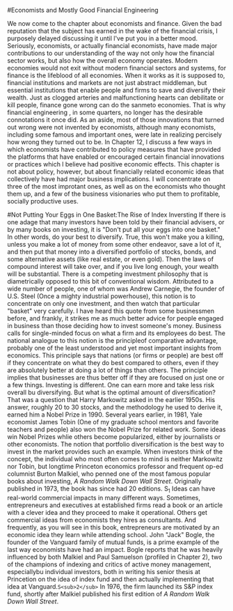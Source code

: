 #Economists and Mostly Good Financial Engineering

  We now come to the chapter about economists and finance. Given the bad reputation that the subject has earned in the wake of the financial crisis, l purposely delayed discussing it until l've put you in a better mood.
  Seriously, economists, or actually financial economists, have made major contributions to our understanding of the way not only how the financial sector works, but also how the overall economy operates. Modern economies would not exit without modern financial sectors and systems, for finance is the lifeblood of all economies. When it works as it is supposed to, financial institutions and markets are not just abstract middleman, but essential institutions that enable people and firms to save and diversify their wealth. Just as clogged arteries and malfunctioning hearts can debilitate or kill people, finance gone wrong can do the sanmeto economies. That is why financial engineering , in some quarters, no longer has the desirable connotations it once did. As an aside, most of those innovations that turned out wrong were not invented by economists, although many economists, including some famous and important ones, were late in realizing percisely how wrong they turned out to be.
  In Chapter 12, l discuss a few ways in which economists have contributed to policy measures that have provided the platforms that have enabled or encouraged certain financial innovations or practices which l believe had positive economic effects.
  This chapter is not about policy, however, but about financially related economic ideas that collectively have had major business implications. I will concentrate on three of the most improtant ones, as well as on the economists who thought them up, and a few of the business visionaries who put them to profitable, socially productive uses.

#Not Putting Your Eggs in One Basket:The Rise of Index Inversting
  If there is one adage that many investors have been told by their financial advisers, or by many books on investing, it is "Don't put all your eggs into one basket." In other words, do your best to diversify. True, this won't make you a killing, unless you make a lot of money from some other endeavor, save a lot of it, and then put that money into a diversified portfolio of stocks, bonds, and some alternative assets (like real estate, or even gold). Then the laws of compound interest will take over, and if you live long enough, your wealth will be substantial.
  There is a competing investment philosophy that is diametrically opposed to this bit of conventional wisdom. Attributed to a wide number of people, one of whom was Andrew Carnegie, the founder of U.S. Steel (Once a mighty industrial powerhouse), this notion is to concentrate on only one investment, and then watch that particular "basket" very carefully. I have heard this quote from some businessmen before, and frankly, it strikes me as much better advice for people engaged in business than those deciding how to invest someone's money.
  Business calls for single-minded focus on what a firm and its employees do best. The national analogue to this notion is the principleof comparative advantage, probably one of the least understood and yet most important insights from economics. This principle says that nations (or firms or people) are best off if they concentrate on what they do best compared to others, even if they are absolutely better at doing a lot of things than others. The principle implies that businesses are thus better off if they are focused on just one or a few things.
  Investing is different. One can earn more and take less risk overall bu diversifying. But what is the optimal amount of diversification? That was a question that Harry Markowitz asked in the earlier 1950s. His answer, roughly 20 to 30 stocks, and the methodology he used to derive it, earned him a Nobel Prize in 1990. Several years earlier, in 1981, Yale economist James Tobin (One of my graduate school mentors and favorite teachers and people) also won the Nobel Prize for related work.
  Some ideas win Nobel Prizes whlie others become popularized, either by journalists or other economists. The notion that portfolio diversification is the best way to invest in the market provides such an example. When investors think of the concept, the individual who most often comes to mind is neither Markowitz nor Tobin, but longtime Princeton economics professor and frequent op-ed columnist Burton Malkiel, who penned one of the most famous popular books about investing, *A Random Walk Down Wall Street*. Originally published in 1973, the book has since had 20 editions. S<sub>1</sub>
  Ideas can have real-world commercial impacts in many different ways. Sometimes, entrepreneurs and executives at established firms read a book or an article with a clever idea and they proceed to make it operational. Others get commercial ideas from economists they hires as consultants. And frequently, as you will see in this book, entrepreneurs are motivated by an economic idea they learn while attending school.
  John "Jack" Bogle, the founder of the Vanguard family of mutual funds, is a prime example of the last way economists have had an impact. Bogle reports that he was heavily influenced by both Malkiel and Paul Samuelson (profiled in Chapter 2), two of the champions of indexing and critics of active money management, especiallybu individual investors, both in writing his senior thesis at Princetion on the idea of index fund and then actually implementing that idea at Vanguard.```S<sub>2</sub>``` In 1976, the firm launched its S&P index fund, shortly after Malkiel published his first edition of *A Random Walk Down Wall Street*.

